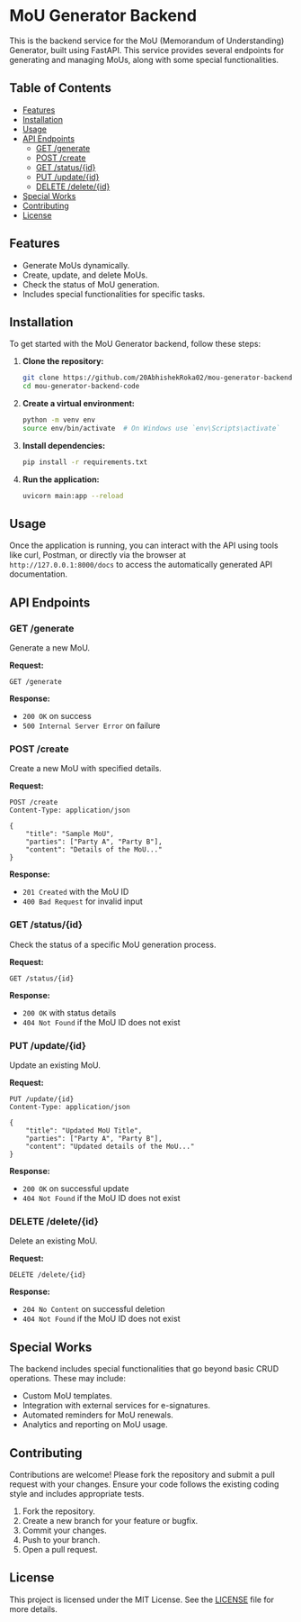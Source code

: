 
# MoU Generator Backend

This is the backend service for the MoU (Memorandum of Understanding) Generator, built using FastAPI. This service provides several endpoints for generating and managing MoUs, along with some special functionalities.

## Table of Contents
- [Features](#features)
- [Installation](#installation)
- [Usage](#usage)
- [API Endpoints](#api-endpoints)
  - [GET /generate](#get-generate)
  - [POST /create](#post-create)
  - [GET /status/{id}](#get-statusid)
  - [PUT /update/{id}](#put-updateid)
  - [DELETE /delete/{id}](#delete-deleteid)
- [Special Works](#special-works)
- [Contributing](#contributing)
- [License](#license)

## Features
- Generate MoUs dynamically.
- Create, update, and delete MoUs.
- Check the status of MoU generation.
- Includes special functionalities for specific tasks.

## Installation
To get started with the MoU Generator backend, follow these steps:

1. **Clone the repository:**
    ```bash
    git clone https://github.com/20AbhishekRoka02/mou-generator-backend-code.git
    cd mou-generator-backend-code
    ```

2. **Create a virtual environment:**
    ```bash
    python -m venv env
    source env/bin/activate  # On Windows use `env\Scripts\activate`
    ```

3. **Install dependencies:**
    ```bash
    pip install -r requirements.txt
    ```

4. **Run the application:**
    ```bash
    uvicorn main:app --reload
    ```

## Usage
Once the application is running, you can interact with the API using tools like curl, Postman, or directly via the browser at `http://127.0.0.1:8000/docs` to access the automatically generated API documentation.

## API Endpoints

### GET /generate
Generate a new MoU.

**Request:**
```http
GET /generate
```

**Response:**
- `200 OK` on success
- `500 Internal Server Error` on failure

### POST /create
Create a new MoU with specified details.

**Request:**
```http
POST /create
Content-Type: application/json

{
    "title": "Sample MoU",
    "parties": ["Party A", "Party B"],
    "content": "Details of the MoU..."
}
```

**Response:**
- `201 Created` with the MoU ID
- `400 Bad Request` for invalid input

### GET /status/{id}
Check the status of a specific MoU generation process.

**Request:**
```http
GET /status/{id}
```

**Response:**
- `200 OK` with status details
- `404 Not Found` if the MoU ID does not exist

### PUT /update/{id}
Update an existing MoU.

**Request:**
```http
PUT /update/{id}
Content-Type: application/json

{
    "title": "Updated MoU Title",
    "parties": ["Party A", "Party B"],
    "content": "Updated details of the MoU..."
}
```

**Response:**
- `200 OK` on successful update
- `404 Not Found` if the MoU ID does not exist

### DELETE /delete/{id}
Delete an existing MoU.

**Request:**
```http
DELETE /delete/{id}
```

**Response:**
- `204 No Content` on successful deletion
- `404 Not Found` if the MoU ID does not exist

## Special Works
The backend includes special functionalities that go beyond basic CRUD operations. These may include:
- Custom MoU templates.
- Integration with external services for e-signatures.
- Automated reminders for MoU renewals.
- Analytics and reporting on MoU usage.

## Contributing
Contributions are welcome! Please fork the repository and submit a pull request with your changes. Ensure your code follows the existing coding style and includes appropriate tests.

1. Fork the repository.
2. Create a new branch for your feature or bugfix.
3. Commit your changes.
4. Push to your branch.
5. Open a pull request.

## License
This project is licensed under the MIT License. See the [LICENSE](LICENSE) file for more details.
